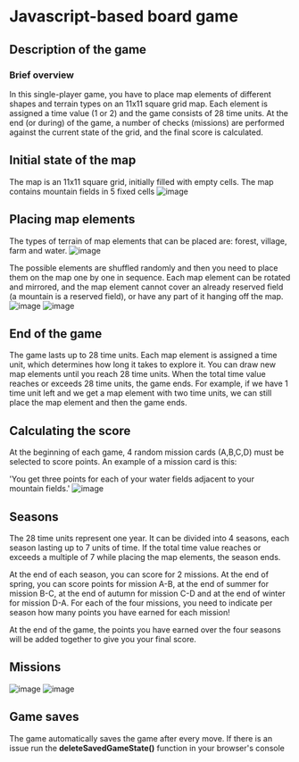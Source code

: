 # Javascript-based board game

## Description of the game
### Brief overview
In this single-player game, you have to place map elements of different shapes and terrain types on an 11x11 square grid map. Each element is assigned a time value (1 or 2) and the game consists of 28 time units. At the end (or during) of the game, a number of checks (missions) are performed against the current state of the grid, and the final score is calculated.

## Initial state of the map
The map is an 11x11 square grid, initially filled with empty cells. The map contains mountain fields in 5 fixed cells
![image](https://github.com/amarboldx/js_boardgame/assets/136521600/542250b2-679b-4bad-a492-1fb169d904dc)


## Placing map elements
The types of terrain of map elements that can be placed are: forest, village, farm and water.
![image](https://github.com/amarboldx/js_boardgame/assets/136521600/facd3603-e1fa-4ca6-9063-b57f043bd8d2)


The possible elements are shuffled randomly and then you need to place them on the map one by one in sequence. Each map element can be rotated and mirrored, and the map element cannot cover an already reserved field (a mountain is a reserved field), or have any part of it hanging off the map.
![image](https://github.com/amarboldx/js_boardgame/assets/136521600/fa45bd85-68c1-488e-be07-78c53f374aac)
![image](https://github.com/amarboldx/js_boardgame/assets/136521600/cc912a75-9dcb-4b7c-9c7d-c9121104d447)



## End of the game
The game lasts up to 28 time units. Each map element is assigned a time unit, which determines how long it takes to explore it. You can draw new map elements until you reach 28 time units. When the total time value reaches or exceeds 28 time units, the game ends. For example, if we have 1 time unit left and we get a map element with two time units, we can still place the map element and then the game ends.


## Calculating the score
At the beginning of each game, 4 random mission cards (A,B,C,D) must be selected to score points. An example of a mission card is this:

'You get three points for each of your water fields adjacent to your mountain fields.'
![image](https://github.com/amarboldx/js_boardgame/assets/136521600/c58bb1e7-df6b-4dbb-9bf3-4df3c582ce0f)

## Seasons
The 28 time units represent one year. It can be divided into 4 seasons, each season lasting up to 7 units of time. If the total time value reaches or exceeds a multiple of 7 while placing the map elements, the season ends.

At the end of each season, you can score for 2 missions. At the end of spring, you can score points for mission A-B, at the end of summer for mission B-C, at the end of autumn for mission C-D and at the end of winter for mission D-A. For each of the four missions, you need to indicate per season how many points you have earned for each mission!

At the end of the game, the points you have earned over the four seasons will be added together to give you your final score.

## Missions
![image](https://github.com/amarboldx/js_boardgame/assets/136521600/56de6f79-aa8d-430a-87d2-adc8215dc06f)
![image](https://github.com/amarboldx/js_boardgame/assets/136521600/f3b4add3-87f2-4959-82c7-cbeee8f0c248)

## Game saves
The game automatically saves the game after every move. If there is an issue run the **deleteSavedGameState()** function in your browser's console


